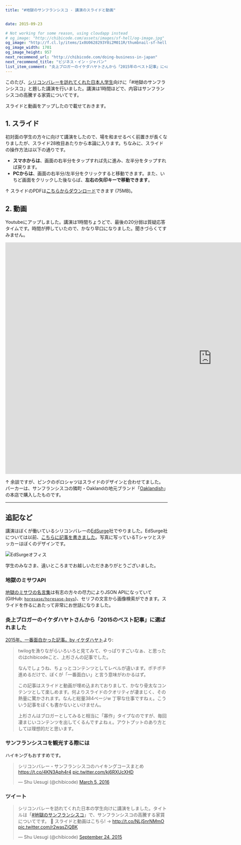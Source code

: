 ```yaml
---
title: "#地獄のサンフランシスコ - 講演のスライドと動画"


date: 2015-09-23

# Not working for some reason, using cloudapp instead
# og_image: "http://chibicode.com/assets/images/sf-hell/og-image.jpg"
og_image: "http://f.cl.ly/items/1x0U0628293Y0i2M011R/thumbnail-sf-hell.jpg"
og_image_width: 1701
og_image_height: 957
next_recommend_url: "http://chibicode.com/doing-business-in-japan"
next_recommend_title: "ビジネス・イン・ジャパン"
list_item_comment: "炎上ブロガーのイケダハヤトさんから「2015年のベスト記事」に<a href='http://www.ikedahayato.com/20151202/49108649.html'>選ばれました</a>。"
---
```


このたび、[シリコンバレーを訪れてくれた日本人学生](http://shunnshu.hatenablog.com/)向けに「#地獄のサンフランシスコ」と題した講演を行いました。講演は1時間ほどで、内容はサンフランシスコの高騰する家賃についてです。

スライドと動画をアップしたので載せておきます。

## 1. スライド

初対面の学生の方々に向けて講演をしたので、場を和ませるべく前置きが長くなりましたが、スライド28枚目あたりから本論に入ります。ちなみに、スライドの操作方法は以下の通りです。

- **スマホからは**、画面の右半分をタップすれば先に進み、左半分をタップすれば戻ります。
- **PCからは**、画面の右半分/左半分をクリックすると移動できます。また、いちど画面をクリックした後ならば、**左右の矢印キーで移動できます**。

<p><script async class="speakerdeck-embed" data-id="7fa6b7279c69409e8c0c07cb079a3dbb" data-ratio="1.33333333333333" src="//speakerdeck.com/assets/embed.js"></script></p>

↑ スライドのPDFは[こちらからダウンロード](https://speakerd.s3.amazonaws.com/presentations/7fa6b7279c69409e8c0c07cb079a3dbb/sf-hell.pdf)できます (75MB)。

## 2. 動画

Youtubeにアップしました。講演は1時間ちょうどで、最後の20分弱は質疑応答タイムです。時間が押していたので、かなり早口になりました。聞きづらくてすみません。

<p><iframe width="1280" height="720" src="https://www.youtube.com/embed/zWB6IwAt1UQ" frameborder="0" allowfullscreen></iframe></p>

↑ 余談ですが、ピンクのポロシャツはスライドのデザインと合わせてました。パーカーは、サンフランシスコの隣町・Oaklandの地元ブランド「[Oaklandish](http://oaklandish.com/)」の本店で購入したものです。

---

## 追記など

講演はぼくが働いているシリコンバレーの[EdSurge](http://edsurge.com/)社でやりました。EdSurge社については以前、[こちらに記事を書きました](http://chibicode.com/how-edsurge-started/)。写真に写っているTシャツとステッカーはぼくのデザインです。

![EdSurgeオフィス](http://chibicode.com/assets/images/sf-hell/group-photo.jpg)

学生のみなさま、遠いところまでお越しいただきありがとうございました。

### 地獄のミサワAPI

[地獄のミサワの名言集](http://jigokuno.com/)は有志の方々の尽力によりJSON APIになっていて (GitHub: [`horesase/horesase-boys`](https://github.com/horesase/horesase-boys))、セリフの文言から画像検索ができます。スライドを作るにあたって非常にお世話になりました。

### 炎上ブロガーのイケダハヤトさんから「2015のベスト記事」に選ばれました

[2015年、一番面白かった記事。by イケダハヤト](http://www.ikedahayato.com/20151202/49108649.html)より:

> twilogを漁りながらいろいろと見てみて、やっぱりすごいなぁ、と思ったのはchibicodeこと、上杉さんの記事でした。
>
> なんでしょうね、ちょっとコンテンツとしてレベルが違います。ポチポチ進めるだけで、ぼくが「一番面白い」と言う意味がわかるはず。
>
> この記事はスライドと動画が埋め込まれておりまして、かなり骨太なコンテンツとして楽しめます。何よりスライドのクオリティが凄まじく、その熱量に驚かされます。なんと総量384ページw 丁寧な仕事ですねぇ。こういう記事をぼくも書かないといけません。
>
> 上杉さんはブロガーとしてみると相当に「寡作」タイプなのですが、毎回凄まじいコンテンツを出してくるんですよねぇ。アウトプットのあり方としては理想的だと思います。

### サンフランシスコを観光する際には

ハイキングもおすすめです。

<blockquote class="twitter-tweet" data-lang="en"><p lang="ja" dir="ltr">シリコンバレー・サンフランシスコのハイキングコースまとめ <a href="https://t.co/4KN3Aph4r4">https://t.co/4KN3Aph4r4</a> <a href="https://t.co/kj6RXUcXHD">pic.twitter.com/kj6RXUcXHD</a></p>&mdash; Shu Uesugi (@chibicode) <a href="https://twitter.com/chibicode/status/706038641877889029">March 5, 2016</a></blockquote>

### ツイート

<blockquote class="twitter-tweet" lang="en"><p lang="ja" dir="ltr">シリコンバレーを訪れてくれた日本の学生向けに講演をしました。タイトルは「<a href="https://twitter.com/hashtag/%E5%9C%B0%E7%8D%84%E3%81%AE%E3%82%B5%E3%83%B3%E3%83%95%E3%83%A9%E3%83%B3%E3%82%B7%E3%82%B9%E3%82%B3?src=hash">#地獄のサンフランシスコ</a>」で、サンフランシスコの高騰する家賃についてです。 💸&#10;&#10;スライドと動画はこちら! → <a href="http://t.co/NLjSnrNMmO">http://t.co/NLjSnrNMmO</a> <a href="http://t.co/r2wasZiQBK">pic.twitter.com/r2wasZiQBK</a></p>&mdash; Shu Uesugi (@chibicode) <a href="https://twitter.com/chibicode/status/646838522599477248">September 24, 2015</a></blockquote>
